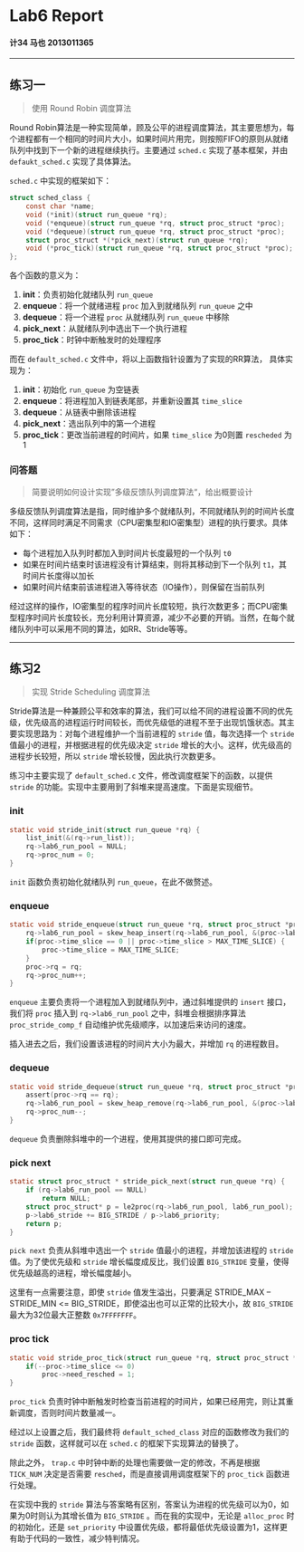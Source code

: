 # Lab6 Report
#### 计34 马也 2013011365
---

## 练习一

> 使用 Round Robin 调度算法

Round Robin算法是一种实现简单，顾及公平的进程调度算法，其主要思想为，每个进程都有一个相同的时间片大小，如果时间片用完，则按照FIFO的原则从就绪队列中找到下一个新的进程继续执行。主要通过 `sched.c` 实现了基本框架，并由 `defaukt_sched.c` 实现了具体算法。

`sched.c` 中实现的框架如下：

```c
struct sched_class {
    const char *name;
    void (*init)(struct run_queue *rq);
    void (*enqueue)(struct run_queue *rq, struct proc_struct *proc);
    void (*dequeue)(struct run_queue *rq, struct proc_struct *proc);
    struct proc_struct *(*pick_next)(struct run_queue *rq);
    void (*proc_tick)(struct run_queue *rq, struct proc_struct *proc);
};
```

各个函数的意义为：

1. **init**：负责初始化就绪队列 `run_queue`
2. **enqueue**：将一个就绪进程 `proc` 加入到就绪队列 `run_queue` 之中
3. **dequeue**：将一个进程 `proc` 从就绪队列 `run_queue` 中移除
4. **pick_next**：从就绪队列中选出下一个执行进程
5. **proc_tick**：时钟中断触发时的处理程序

而在 `default_sched.c` 文件中，将以上函数指针设置为了实现的RR算法，
具体实现为：

1. **init**：初始化 `run_queue` 为空链表
2. **enqueue**：将进程加入到链表尾部，并重新设置其 `time_slice`
3. **dequeue**：从链表中删除该进程
4. **pick_next**：选出队列中的第一个进程
5. **proc_tick**：更改当前进程的时间片，如果 `time_slice` 为0则置 `rescheded` 为1

### **问答题**

> 简要说明如何设计实现”多级反馈队列调度算法“，给出概要设计

多级反馈队列调度算法是指，同时维护多个就绪队列，不同就绪队列的时间片长度不同，这样同时满足不同需求（CPU密集型和IO密集型）进程的执行要求。具体如下：

* 每个进程加入队列时都加入到时间片长度最短的一个队列 `t0`
* 如果在时间片结束时该进程没有计算结束，则将其移动到下一个队列 `t1`，其时间片长度得以加长
* 如果时间片结束前该进程进入等待状态（IO操作），则保留在当前队列

经过这样的操作，IO密集型的程序时间片长度较短，执行次数更多；而CPU密集型程序时间片长度较长，充分利用计算资源，减少不必要的开销。当然，在每个就绪队列中可以采用不同的算法，如RR、Stride等等。

---

## 练习2

> 实现 Stride Scheduling 调度算法

Stride算法是一种兼顾公平和效率的算法，我们可以给不同的进程设置不同的优先级，优先级高的进程运行时间较长，而优先级低的进程不至于出现饥饿状态。其主要实现思路为：对每个进程维护一个当前进程的 `stride` 值，每次选择一个 `stride` 值最小的进程，并根据进程的优先级决定 `stride` 增长的大小。这样，优先级高的进程步长较短，所以 `stride` 增长较慢，因此执行次数更多。

练习中主要实现了 `default_sched.c` 文件，修改调度框架下的函数，以提供 `stride` 的功能。实现中主要用到了斜堆来提高速度。下面是实现细节。

### init

```c
static void stride_init(struct run_queue *rq) {
    list_init(&(rq->run_list));
	rq->lab6_run_pool = NULL;
	rq->proc_num = 0;
}
```

`init` 函数负责初始化就绪队列 `run_queue`，在此不做赘述。

### enqueue

```c
static void stride_enqueue(struct run_queue *rq, struct proc_struct *proc) {
	rq->lab6_run_pool = skew_heap_insert(rq->lab6_run_pool, &(proc->lab6_run_pool), proc_stride_comp_f);
	if(proc->time_slice == 0 || proc->time_slice > MAX_TIME_SLICE) {
		proc->time_slice = MAX_TIME_SLICE;
	}
	proc->rq = rq;
	rq->proc_num++;
}
```

`enqueue` 主要负责将一个进程加入到就绪队列中，通过斜堆提供的 `insert` 接口，我们将 `proc` 插入到 `rq->lab6_run_pool` 之中，斜堆会根据排序算法 `proc_stride_comp_f` 自动维护优先级顺序，以加速后来访问的速度。

插入进去之后，我们设置该进程的时间片大小为最大，并增加 `rq` 的进程数目。

### dequeue

```c
static void stride_dequeue(struct run_queue *rq, struct proc_struct *proc) {
	assert(proc->rq == rq);
	rq->lab6_run_pool = skew_heap_remove(rq->lab6_run_pool, &(proc->lab6_run_pool), proc_stride_comp_f);
	rq->proc_num--;
}
```

`dequeue` 负责删除斜堆中的一个进程，使用其提供的接口即可完成。

### pick next

```c
static struct proc_struct * stride_pick_next(struct run_queue *rq) {
	if (rq->lab6_run_pool == NULL)
		return NULL;
	struct proc_struct* p = le2proc(rq->lab6_run_pool, lab6_run_pool);
	p->lab6_stride += BIG_STRIDE / p->lab6_priority;
	return p;
}
```

`pick next` 负责从斜堆中选出一个 `stride` 值最小的进程，并增加该进程的 `stride` 值。为了使优先级和 `stride` 增长幅度成反比，我们设置 `BIG_STRIDE` 变量，使得优先级越高的进程，增长幅度越小。

这里有一点需要注意，即使 `stride` 值发生溢出，只要满足 STRIDE\_MAX – STRIDE\_MIN <= BIG\_STRIDE，即使溢出也可以正常的比较大小，故 `BIG_STRIDE` 最大为32位最大正整数 `0x7FFFFFFF`。

### proc tick

```c
static void stride_proc_tick(struct run_queue *rq, struct proc_struct *proc) {
	if(--proc->time_slice <= 0)
		proc->need_resched = 1;
}
```

`proc_tick` 负责时钟中断触发时检查当前进程的时间片，如果已经用完，则让其重新调度，否则时间片数量减一。


经过以上设置之后，我们最终将 `default_sched_class` 对应的函数修改为我们的 `stride` 函数，这样就可以在 `sched.c` 的框架下实现算法的替换了。

除此之外， `trap.c` 中时钟中断的处理也需要做一定的修改，不再是根据 `TICK_NUM` 决定是否需要 `resched`，而是直接调用调度框架下的 `proc_tick` 函数进行处理。

在实现中我的 `stride`  算法与答案略有区别，答案认为进程的优先级可以为0，如果为0时则认为其增长值为 `BIG_STRIDE` 。而在我的实现中，无论是 `alloc_proc` 时的初始化，还是 `set_priority`  中设置优先级，都将最低优先级设置为1，这样更有助于代码的一致性，减少特判情况。